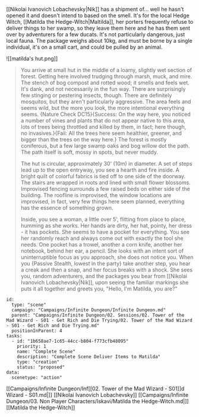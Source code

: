 [[Nikolai Ivanovich Lobachevsky|Nik]] has a shipment of... well he hasn't opened it and doesn't intend to based on the smell. It's for the local Hedge Witch, [[Matilda the Hedge-Witch|Maltilda]], her porters frequently refuse to deliver things to her swamp, so they leave them here and he has them sent over by adventurers for a few ducats. It's not particularly dangerous, just local fauna. The package weighs about 10kg, and must be borne by a single individual, it's on a small cart, and could be pulled by an animal.

![[matilda's hut.png]]

> You arrive at small hut in the middle of a loamy, slightly wet section of forest. Getting here involved trudging through marsh, muck, and mire. The stench of bog compost and rotted wood; it smells and feels wet. It's dank, and not necessarily in the fun way. There are surprisingly few stinging or pestering insects, though. There are definitely mosquitos, but they aren't particularly aggressive. The area feels and seems wild, but the more you look, the more intentional everything seems. {Nature Check DC15}{Success: On the way here, you noticed a number of vines and plants that do not appear native to this area, lots of trees being throttled and killed by them, in fact; here though, no invasives.}{Fail: All the trees here seem healthier, greener, and bigger than the trees on the way here.} The forest is mostly coniferous, but a few large swamp oaks and bog willow dot the path. The path itself is soft, mossy in spots, but never muddy.
>  
> The hut is circular, approximately 30' (10m) in diameter. A set of steps lead up to the open entryway, you see a hearth and fire inside. A bright quilt of colorful fabrics is tied off to one side of the doorway. The stairs are wrapped in roots and lined with small flower blossoms. Improvised fencing surrounds a few raised beds on either side of the building. The roofline is improvised, the window locations are improvised, in fact, very few things here seem planned, everything has the essence of something grown.
> 
> Inside, you see a woman, a little over 5', flitting from place to place, humming as she works. Her hands are dirty, her hat, pointy, her dress - it has pockets. She seems to have a pocket for everything. You see her randomly reach and always come out with exactly the tool she needs. One pocket has a trowel, another a corn knife, another her notebook, behind her ear, a pencil. She looks with an intent sort of uninterruptible focus as you approach, she does not notice you. When you {Passive Stealth, lowest in the party} take another step, you hear a creak and then a snap, and her focus breaks with a shock. She sees you, random adventurers, and the packages you bear from [[Nikolai Ivanovich Lobachevsky|Nik]], upon seeing the familiar markings she puts it all together and greets you, "Hello, I'm Matilda, you are?"



```RpgManager4
id: 
  type: "scene"
  campaign: "Campaigns/Infinite Dungeon/Infinite Dungeon.md"
  parent: "Campaigns/Infinite Dungeon/02. Sessions/02. Tower of the Mad Wizard - S01 - Get Rich and Die Trying/02. Tower of the Mad Wizard - S01 - Get Rich and Die Trying.md"
  positionInParent: 4
tasks: 
  - id: "1b658ae7-1c65-44cc-b804-f773cfb48095"
    priority: 1
    name: "Complete Scene"
    description: "Complete Scene Deliver Items to Matilda"
    type: "creation"
    status: "proposed"
data: 
  scenetype: "action"
```

[[Campaigns/Infinite Dungeon/Inf[[02. Tower of the Mad Wizard - S01]]d Wizard - S01.md|]]
[[Nikolai Ivanovich Lobachevsky]]
[[Campaigns/Infinite Dungeon/03. Non Player Characters/Iskavi/Matilda the Hedge-Witch.md|]]
[[Matilda the Hedge-Witch]]